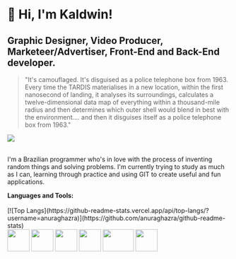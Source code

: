 # 🖤 Hi, I'm <b>Kaldwin!</b>
## Graphic Designer, Video Producer, Marketeer/Advertiser, Front-End and Back-End developer. 
> "It's camouflaged. It's disguised as a police telephone box from 1963. Every time the TARDIS materialises in a new location, within the first nanosecond of landing, it analyses its surroundings, calculates a twelve-dimensional data map of everything within a thousand-mile radius and then determines which outer shell would blend in best with the environment.... and then it disguises itself as a police telephone box from 1963."

<img src="https://pbs.twimg.com/media/EZxjOgQXsAQBT5L?format=jpg&name=medium">
<br><br>
<p align="left">
I'm a Brazilian programmer who's in love with the process of inventing random things and solving problems. I'm currently trying to study as much as I can, learning through  practice and using GIT to create useful and fun applications.
</p>
<b>Languages and Tools:</b>
<br><br>
[![Top Langs](https://github-readme-stats.vercel.app/api/top-langs/?username=anuraghazra)](https://github.com/anuraghazra/github-readme-stats)
<div>
<img width="50px" height="50px" src="https://upload.wikimedia.org/wikipedia/commons/thumb/c/c3/Python-logo-notext.svg/1869px-Python-logo-notext.svg.png">
<img width="50px" height="50px" src="https://upload.wikimedia.org/wikipedia/commons/6/6a/JavaScript-logo.png">
<img width="50px" height="50px" src="https://upload.wikimedia.org/wikipedia/commons/thumb/6/61/HTML5_logo_and_wordmark.svg/2048px-HTML5_logo_and_wordmark.svg.png">
<img width="50px" height="50px" src="https://upload.wikimedia.org/wikipedia/commons/thumb/d/d5/CSS3_logo_and_wordmark.svg/1452px-CSS3_logo_and_wordmark.svg.png">
<img width="70px" height="50px" src="https://upload.wikimedia.org/wikipedia/commons/thumb/2/27/PHP-logo.svg/711px-PHP-logo.svg.png">
<img width="50px" height="50px" src="https://upload.wikimedia.org/wikipedia/commons/thumb/c/cf/Lua-Logo.svg/1200px-Lua-Logo.svg.png">

</div>
